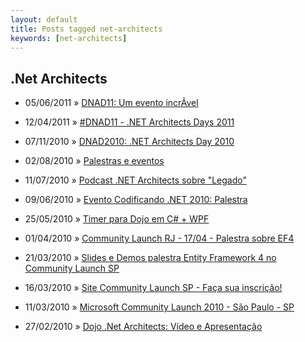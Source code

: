 ```yaml
---
layout: default
title: Posts tagged net-architects
keywords: [net-architects]
---
```

<h2 class="category">.Net Architects</h2>
<ul class="posts">
<li>
<p>
<span class="date">05/06/2011</span> &raquo;
<a href="/blog/dnad11-um-evento-incrivel">DNAD11: Um evento incrÃ­vel</a>
</p>
</li>
<li>
<p>
<span class="date">12/04/2011</span> &raquo;
<a href="/blog/dnad11-net-architects-days-2011">#DNAD11 - .NET Architects Days 2011</a>
</p>
</li>
<li>
<p>
<span class="date">07/11/2010</span> &raquo;
<a href="/blog/dnad2010-net-architects-day-2010">DNAD2010: .NET Architects Day 2010</a>
</p>
</li>
<li>
<p>
<span class="date">02/08/2010</span> &raquo;
<a href="/blog/palestras-e-eventos">Palestras e eventos</a>
</p>
</li>
<li>
<p>
<span class="date">11/07/2010</span> &raquo;
<a href="/blog/podcast-net-architects-sobre-legado">Podcast .NET Architects sobre "Legado"</a>
</p>
</li>
<li>
<p>
<span class="date">09/06/2010</span> &raquo;
<a href="/blog/evento-codificando-net-2010-palestra">Evento Codificando .NET 2010: Palestra</a>
</p>
</li>
<li>
<p>
<span class="date">25/05/2010</span> &raquo;
<a href="/blog/timer-para-dojo-em-c-wpf">Timer para Dojo em C# + WPF</a>
</p>
</li>
<li>
<p>
<span class="date">01/04/2010</span> &raquo;
<a href="/blog/community-launch-rj-1704-palestra-sobre-ef4">Community Launch RJ - 17/04 - Palestra sobre EF4</a>
</p>
</li>
<li>
<p>
<span class="date">21/03/2010</span> &raquo;
<a href="/blog/slides-e-demos-palestra-entity-framework-4-no-community-launch-sp">Slides e Demos palestra Entity Framework 4 no Community Launch SP</a>
</p>
</li>
<li>
<p>
<span class="date">16/03/2010</span> &raquo;
<a href="/blog/site-community-launch-sp-faca-sua-inscricao">Site Community Launch SP - Faça sua inscrição!</a>
</p>
</li>
<li>
<p>
<span class="date">11/03/2010</span> &raquo;
<a href="/blog/microsoft-community-launch-2010-sao-paulo-sp">Microsoft Community Launch 2010 - São Paulo - SP</a>
</p>
</li>
<li>
<p>
<span class="date">27/02/2010</span> &raquo;
<a href="/blog/dojo-net-architects-video-e-apresentacao">Dojo .Net Architects: Vídeo e Apresentação</a>
</p>
</li>
</ul>
